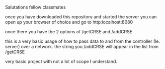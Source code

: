 Salutations fellow classmates

once you have downloaded this repository and started the server you can open up your browser of choice and go to http:localhost:8080

once there you have the 2 options of /getCRSE and /addCRSE

this is a very basic usage of how to pass data to and from the controller (Ie. server) over a network. 
the string you /addCRSE will appear in the list from /getCRSE

very basic project with not a lot of scope I understand.

